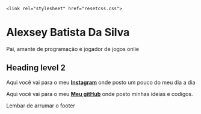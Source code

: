 <html>
    <title>Alexsey.Batista</title>
    
    <link rel="stylesheet" href="resetcss.css">

<body>

<h1><strong>Alexsey Batista Da Silva</strong></h1>

<p>Pai, amante de programação e jogador de jogos onlie </p>


<h2>Heading level 2</h2>




<p>Aqui você vai para o meu <a href="https://www.instagram.com/alexsey.batista/"><strong>Instagram</strong></a> onde posto um pouco do meu dia a dia</p>

<p>Aqui você vai para o meu <a href="https://github.com/AlexseySilva"><strong>Meu gitHub</strong></a> onde posto minhas ideias e codigos.</p>
<footer>
<p>Lembar de arrumar o footer
</footer>
</body>
</html>
